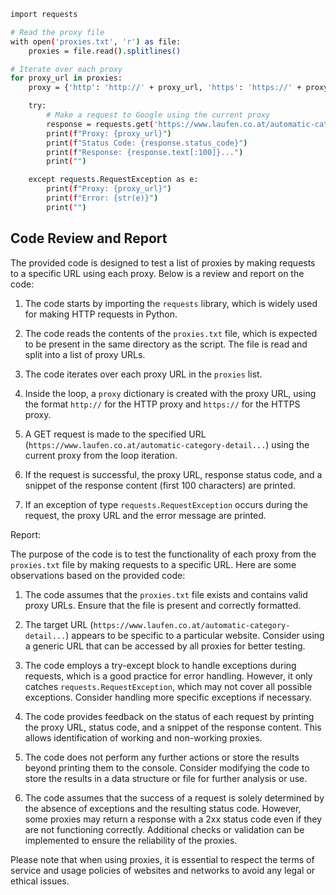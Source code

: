 ```bash 
import requests

# Read the proxy file
with open('proxies.txt', 'r') as file:
    proxies = file.read().splitlines()

# Iterate over each proxy
for proxy_url in proxies:
    proxy = {'http': 'http://' + proxy_url, 'https': 'https://' + proxy_url}

    try:
        # Make a request to Google using the current proxy
        response = requests.get('https://www.laufen.co.at/automatic-category-detail?p_p_id=ProductList_INSTANCE_80H5hgzHtYEp&p_p_lifecycle=2&p_p_state=normal&p_p_mode=view&p_p_cacheability=cacheLevelPage&roca_env=3vjR5WgLKZIHLB3Uu8eoUA%3D%3D', proxies=proxy)
        print(f"Proxy: {proxy_url}")
        print(f"Status Code: {response.status_code}")
        print(f"Response: {response.text[:100]}...")
        print("")

    except requests.RequestException as e:
        print(f"Proxy: {proxy_url}")
        print(f"Error: {str(e)}")
        print("")

```

## Code Review and Report ##

The provided code is designed to test a list of proxies by making requests to a specific URL using each proxy. Below is a review and report on the code:

1. The code starts by importing the `requests` library, which is widely used for making HTTP requests in Python.

2. The code reads the contents of the `proxies.txt` file, which is expected to be present in the same directory as the script. The file is read and split into a list of proxy URLs.

3. The code iterates over each proxy URL in the `proxies` list.

4. Inside the loop, a `proxy` dictionary is created with the proxy URL, using the format `http://` for the HTTP proxy and `https://` for the HTTPS proxy.

5. A GET request is made to the specified URL (`https://www.laufen.co.at/automatic-category-detail...`) using the current proxy from the loop iteration.

6. If the request is successful, the proxy URL, response status code, and a snippet of the response content (first 100 characters) are printed.

7. If an exception of type `requests.RequestException` occurs during the request, the proxy URL and the error message are printed.

Report:

The purpose of the code is to test the functionality of each proxy from the `proxies.txt` file by making requests to a specific URL. Here are some observations based on the provided code:

1. The code assumes that the `proxies.txt` file exists and contains valid proxy URLs. Ensure that the file is present and correctly formatted.

2. The target URL (`https://www.laufen.co.at/automatic-category-detail...`) appears to be specific to a particular website. Consider using a generic URL that can be accessed by all proxies for better testing.

3. The code employs a try-except block to handle exceptions during requests, which is a good practice for error handling. However, it only catches `requests.RequestException`, which may not cover all possible exceptions. Consider handling more specific exceptions if necessary.

4. The code provides feedback on the status of each request by printing the proxy URL, status code, and a snippet of the response content. This allows identification of working and non-working proxies.

5. The code does not perform any further actions or store the results beyond printing them to the console. Consider modifying the code to store the results in a data structure or file for further analysis or use.

6. The code assumes that the success of a request is solely determined by the absence of exceptions and the resulting status code. However, some proxies may return a response with a 2xx status code even if they are not functioning correctly. Additional checks or validation can be implemented to ensure the reliability of the proxies.

Please note that when using proxies, it is essential to respect the terms of service and usage policies of websites and networks to avoid any legal or ethical issues.
